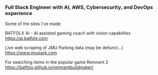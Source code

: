 ### Full Stack Engineer with AI, AWS, Cybersecurity, and DevOps experience

Some of the sites I've made

BATFOLX AI - AI assisted gaming coach with vision capabilties
https://ai.batfolx.com

Live web scraping of JMU Parking data (may be defunct...)
https://www.jmupark.com

For searching items in the popular game Remnant 2
https://batfolx.github.io/remnantbuildmaker/

